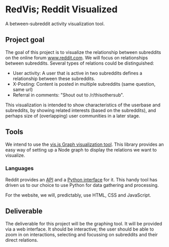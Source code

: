 RedVis; Reddit Visualized
======
A between-subreddit activity visualization tool.

## Project goal
The goal of this project is to visualize the relationship between subreddits on the online forum www.reddit.com.
We will focus on relationships between subreddits.
Several types of relations could be distinguished:
* User activity: A user that is active in two subreddits defines a relationship between these subreddits.
* X-Posting: Content is posted in multiple subreddits (same question, same url)
* Referral in comments: "Shout out to /r/thisothersub".

This visualization is intended to show characteristics of the userbase and subreddits, by showing related interests (based on the subreddits), and perhaps size of (overlapping) user communities in a later stage.

## Tools
We intend to use the [vis.js Graph visualization tool](http://visjs.org/docs/graph.html).
This library provides an easy way of setting up a Node graph to display the relations we want to visualize.

### Languages
Reddit provides an [API](https://github.com/reddit/reddit/wiki/API) and a [Python interface](https://github.com/reddit/reddit/blob/master/r2/r2/controllers/api.py) for it.
This handy tool has driven us to our choice to use Python for data gathering and processing.

For the website, we will, predictably, use HTML, CSS and JavaScript.

## Deliverable
The deliverable for this project will be the graphing tool.
It will be provided via a web interface.
It should be interactive; the user should be able to zoom in on interactions, selecting and focussing on subreddits and their direct relations.

